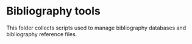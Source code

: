 Bibliography tools
==================

This folder collects scripts used to manage bibliography databases and bibliography reference files.